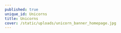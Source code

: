 ```yaml
---
published: true
unique_id: Unicorns
title: Unicorns
cover: /static/uploads/unicorn_banner_homepage.jpg
---
```


